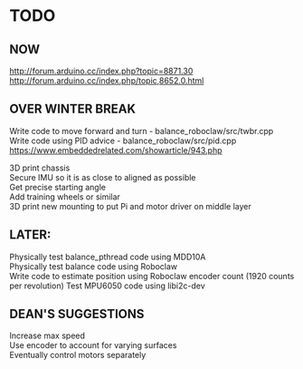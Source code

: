 # TODO

## NOW
http://forum.arduino.cc/index.php?topic=8871.30
http://forum.arduino.cc/index.php/topic,8652.0.html


## OVER WINTER BREAK
Write code to move forward and turn - balance_roboclaw/src/twbr.cpp 
Write code using PID advice - balance_roboclaw/src/pid.cpp
	https://www.embeddedrelated.com/showarticle/943.php


3D print chassis  
	Secure IMU so it is as close to aligned as possible  
		Get precise starting angle  
	Add training wheels or similar  
	3D print new mounting to put Pi and motor driver on middle layer  


## LATER:
Physically test balance_pthread code using MDD10A  
Physically test balance code using Roboclaw  
Write code to estimate position using Roboclaw encoder count (1920 counts per revolution)
Test MPU6050 code using libi2c-dev



## DEAN'S SUGGESTIONS
Increase max speed  
Use encoder to account for varying surfaces  
Eventually control motors separately  
